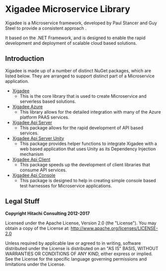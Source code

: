 # Xigadee Microservice Library

Xigadee is a Microservice framework, developed by Paul Stancer and Guy Steel to provide a consistent approach . 

It based on the .NET Framework, and is designed to enable the rapid development and deployment of scalable cloud based solutions.

## Introduction


Xigadee is made up of a number of distinct NuGet packages, which are listed below. They are arranged to support distinct part of a Microservice application.

* [Xigadee](Xigadee.Platform/_Docs/Introduction.md)
	- This is the core library that is used to create Microservice and serverless based solutions.
* [Xigadee Azure](Xigadee.Azure/_docs/Introduction.md)
	- This library allows for the detailed integration with many of the Azure platform PAAS services.
* [Xigadee Api Server](Xigadee.Api.Server/_docs/Introduction.md)
	- This package allows for the rapid development of API based services.
* [Xigadee Api Server Unity](Xigadee.Api.Server.Unity/_docs/Introduction.md)
	- This package provides helper functions to integrate Xigadee with a web based application that uses Unity as its Dependency Injection mechanism
* [Xigadee Api Client](Xigadee.Api.Client/_docs/Introduction.md)
	- This package speeds up the development of client libraries that consume API services.
* [Xigadee Api Console](Xigadee.Console/_docs/Introduction.md)
	- This package is designed to help in creating simple console based test harnesses for Microservice applications.


## Legal Stuff

**Copyright Hitachi Consulting 2012-2017**

Licensed under the Apache License, Version 2.0 (the "License").
You may obtain a copy of the License at: http://www.apache.org/licenses/LICENSE-2.0
 
Unless required by applicable law or agreed to in writing, software distributed under the License is distributed on an "AS IS" BASIS, WITHOUT WARRANTIES OR CONDITIONS OF ANY KIND, either express or implied.
See the License for the specific language governing permissions and limitations under the License.